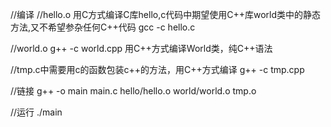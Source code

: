 //编译
//hello.o 用C方式编译C库hello,c代码中期望使用C++库world类中的静态方法,又不希望参杂任何C++代码
gcc -c hello.c

//world.o
g++ -c world.cpp   用C++方式编译World类，纯C++语法

//tmp.c中需要用c的函数包装c++的方法，用C++方式编译
g++ -c tmp.cpp

//链接
g++ -o main main.c hello/hello.o world/world.o tmp.o

//运行
./main
